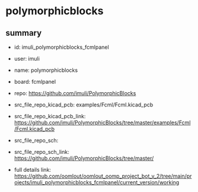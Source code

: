 # polymorphicblocks
 
## summary 
* id: imuli_polymorphicblocks_fcmlpanel
* user: imuli
* name: polymorphicblocks
* board: fcmlpanel
* repo: https://github.com/imuli/PolymorphicBlocks
* src_file_repo_kicad_pcb: examples/Fcml/Fcml.kicad_pcb
* src_file_repo_kicad_pcb_link: https://github.com/imuli/PolymorphicBlocks/tree/master/examples/Fcml/Fcml.kicad_pcb


* src_file_repo_sch: 
* src_file_repo_sch_link: https://github.com/imuli/PolymorphicBlocks/tree/master/
* full details link: https://github.com/oomlout/oomlout_oomp_project_bot_v_2/tree/main/projects/imuli_polymorphicblocks_fcmlpanel/current_version/working  







